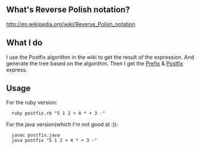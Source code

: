 ## What's Reverse Polish notation?

http://en.wikipedia.org/wiki/Reverse_Polish_notation

## What I do

I use the Postfix algorithm in the wiki to get the result of the expression. And generate the tree based on the algorithm. Then I get the [Prefix](http://en.wikipedia.org/wiki/Polish_notation) & [Postfix](http://en.wikipedia.org/wiki/Infix_notation) express.

## Usage

For the ruby version:

```
  ruby postfix.rb "5 1 2 + 4 * + 3 -"
```

For the java version(which I'm not good at :)):
```
  javac postfix.java
  java postfix "5 1 2 + 4 * + 3 -"
```
